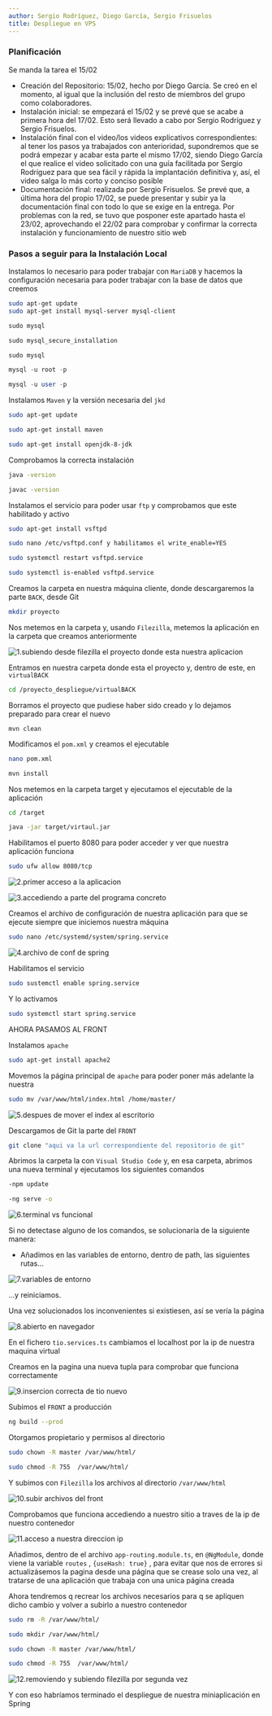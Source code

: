 ```yaml
---
author: Sergio Rodríguez, Diego García, Sergio Frisuelos
title: Despliegue en VPS
---
```


### Planificación

Se manda la tarea el 15/02

- Creación del Repositorio: 15/02, hecho por Diego García. Se creó en el momento, al igual que la inclusión del resto de miembros del grupo como colaboradores.
- Instalación inicial: se empezará el 15/02 y se prevé que se acabe a primera hora del 17/02. Esto será llevado a cabo por Sergio Rodríguez y Sergio Frisuelos.
- Instalación final con el video/los videos explicativos correspondientes: al tener los pasos ya trabajados con anterioridad, supondremos que se podrá empezar y acabar esta parte el mismo 17/02,  siendo Diego García el que realice el video solicitado con una guía facilitada por Sergio Rodríguez para que sea fácil y rápida la implantación definitiva y, así, el video salga lo más corto y conciso posible
- Documentación final: realizada por Sergio Frisuelos. Se prevé que, a última hora del propio 17/02, se puede presentar y subir ya la documentación final con todo lo que se exige en la entrega. Por problemas con la red, se tuvo que posponer este apartado hasta el 23/02, aprovechando el 22/02 para comprobar y confirmar la correcta instalación y funcionamiento de nuestro sitio web



### Pasos a seguir para la Instalación Local

Instalamos lo necesario para poder trabajar con `MariaDB` y hacemos la configuración necesaria para poder trabajar con la base de datos que creemos

```bash
sudo apt-get update
sudo apt-get install mysql-server mysql-client
```

```sql
sudo mysql

sudo mysql_secure_installation

sudo mysql

mysql -u root -p

mysql -u user -p
```

Instalamos `Maven` y la versión necesaria del `jkd`

```bash
sudo apt-get update

sudo apt-get install maven

sudo apt-get install openjdk-8-jdk
```

Comprobamos la correcta instalación

```bash
java -version

javac -version
```

Instalamos el servicio para poder usar `ftp` y comprobamos que este habilitado y activo

```bash
sudo apt-get install vsftpd

sudo nano /etc/vsftpd.conf y habilitamos el write_enable=YES

sudo systemctl restart vsftpd.service

sudo systemctl is-enabled vsftpd.service
```

Creamos la carpeta en nuestra máquina cliente, donde descargaremos la parte `BACK`, desde Git

```bash
mkdir proyecto
```

Nos metemos en la carpeta y, usando `Filezilla`, metemos la aplicación en la carpeta que creamos anteriormente

![1.subiendo desde filezilla el proyecto donde esta nuestra aplicacion](Despliegue-en-VPS.assets/1.subiendo%20desde%20filezilla%20el%20proyecto%20donde%20esta%20nuestra%20aplicacion.JPG)

Entramos en nuestra carpeta donde esta el proyecto y, dentro de este, en `virtualBACK` 

```bash
cd /proyecto_despliegue/virtualBACK
```

Borramos el proyecto que pudiese haber sido creado y lo dejamos preparado para crear el nuevo

```
mvn clean
```

Modificamos el `pom.xml` y creamos el ejecutable

```bash
nano pom.xml

mvn install
```

Nos metemos en la carpeta target y ejecutamos el ejecutable de la aplicación

```bash
cd /target

java -jar target/virtaul.jar
```

Habilitamos el puerto 8080 para poder acceder y ver que nuestra aplicación funciona

```bash
sudo ufw allow 8080/tcp 
```

![2.primer acceso a la aplicacion](Despliegue-en-VPS.assets/2.primer%20acceso%20a%20la%20aplicacion.JPG)

![3.accediendo a parte del programa concreto](Despliegue-en-VPS.assets/3.accediendo%20a%20parte%20del%20programa%20concreto.JPG)

Creamos el archivo de configuración de nuestra aplicación para que se ejecute siempre que iniciemos nuestra máquina

```bash
sudo nano /etc/systemd/system/spring.service
```

![4.archivo de conf de spring](Despliegue-en-VPS.assets/4.archivo%20de%20conf%20de%20spring.JPG)

Habilitamos el servicio 

```bash
sudo sustemctl enable spring.service
```

Y lo activamos 

```bash
sudo systemctl start spring.service
```



AHORA PASAMOS AL FRONT

Instalamos `apache`

```bash
sudo apt-get install apache2
```

Movemos la página principal de `apache` para poder poner más adelante la nuestra 

```bash
sudo mv /var/www/html/index.html /home/master/
```

![5.despues de mover el index al escritorio](Despliegue-en-VPS.assets/5.despues%20de%20mover%20el%20index%20al%20escritorio.JPG)

Descargamos de Git la parte del `FRONT` 

```bash
git clone "aqui va la url correspondiente del repositorio de git"
```

Abrimos la carpeta la con `Visual Studio Code` y, en esa carpeta, abrimos una nueva terminal y ejecutamos los siguientes comandos

```bash
-npm update

-ng serve -o
```

![6.terminal vs funcional](Despliegue-en-VPS.assets/6.terminal%20vs%20funcional.JPG)

Si no detectase alguno de los comandos, se solucionaría de la siguiente manera:

- Añadimos en las variables de entorno, dentro de path, las siguientes rutas...

![7.variables de entorno](Despliegue-en-VPS.assets/7.variables%20de%20entorno.JPG)

...y reiniciamos.

Una vez solucionados los inconvenientes si existiesen, así se vería la página

![8.abierto en navegador](Despliegue-en-VPS.assets/8.abierto%20en%20navegador.JPG)

En el fichero `tio.services.ts` cambiamos el localhost por la ip de nuestra maquina virtual

Creamos en la pagina una nueva tupla para comprobar que funciona correctamente

![9.insercion correcta de tio nuevo](Despliegue-en-VPS.assets/9.insercion%20correcta%20de%20tio%20nuevo.JPG)

Subimos el `FRONT` a producción

```bash
ng build --prod
```

Otorgamos propietario y permisos al directorio 

```bash
sudo chown -R master /var/www/html/

sudo chmod -R 755  /var/www/html/
```

Y subimos con `Filezilla` los archivos al directorio `/var/www/html`

![10.subir archivos del front](Despliegue-en-VPS.assets/10.subir%20archivos%20del%20front.JPG)

Comprobamos que funciona accediendo a nuestro sitio a traves de la ip de nuestro contenedor 

![11.acceso a nuestra direccion ip](Despliegue-en-VPS.assets/11.acceso%20a%20nuestra%20direccion%20ip.JPG)

Añadimos, dentro de el archivo `app-routing.module.ts`, en `@NgModule`, donde viene la variable `routes` , `{useHash: true}` , para evitar que nos de errores si actualizásemos la pagina desde una página que se crease solo una vez, al tratarse de una aplicación que trabaja con una unica página creada

Ahora tendremos q recrear los archivos necesarios para q se apliquen dicho cambio y volver a subirlo a nuestro contenedor

```bash
sudo rm -R /var/www/html/

sudo mkdir /var/www/html/

sudo chown -R master /var/www/html/

sudo chmod -R 755  /var/www/html/
```

![12.removiendo y subiendo filezilla por segunda vez](Despliegue-en-VPS.assets/12.removiendo%20y%20subiendo%20filezilla%20por%20segunda%20vez.JPG)

Y con eso habríamos terminado el despliegue de nuestra miniaplicación en Spring
